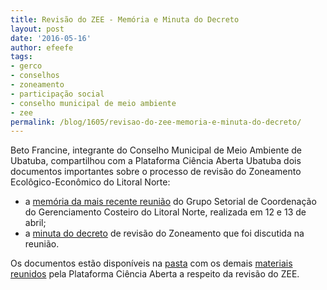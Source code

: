 ```yaml
---
title: Revisão do ZEE - Memória e Minuta do Decreto
layout: post
date: '2016-05-16'
author: efeefe
tags:
- gerco
- conselhos
- zoneamento
- participação social
- conselho municipal de meio ambiente
- zee
permalink: /blog/1605/revisao-do-zee-memoria-e-minuta-do-decreto/
---
```



Beto Francine, integrante do Conselho Municipal de Meio Ambiente de Ubatuba, compartilhou com a Plataforma Ciência Aberta Ubatuba dois documentos importantes sobre o processo de revisão do Zoneamento Ecolôgico-Econômico do Litoral Norte:

* a [memória da mais recente reunião](https://drive.google.com/file/d/0B4MLnKtU8UfZby1iWjBudWltQ0U/view?usp=sharing "https://drive.google.com/file/d/0B4MLnKtU8UfZby1iWjBudWltQ0U/view?usp=sharing") do Grupo Setorial de Coordenação do Gerenciamento Costeiro do Litoral Norte, realizada em 12 e 13 de abril;
* a [minuta do decreto](https://drive.google.com/file/d/0B4MLnKtU8UfZWTZPWGZEbnZXSjg/view?usp=sharing "https://drive.google.com/file/d/0B4MLnKtU8UfZWTZPWGZEbnZXSjg/view?usp=sharing") de revisão do Zoneamento que foi discutida na reunião.

Os documentos estão disponíveis na [pasta](https://drive.google.com/open?id=0B4MLnKtU8UfZbDFydEhqdVJnQXc "https://drive.google.com/open?id=0B4MLnKtU8UfZbDFydEhqdVJnQXc") com os demais [materiais reunidos](../1604/ciência-aberta-para-o-zoneamento-ecológico-e-econômico.html "../1604/ciência-aberta-para-o-zoneamento-ecológico-e-econômico.html") pela Plataforma Ciência Aberta a respeito da revisão do ZEE.